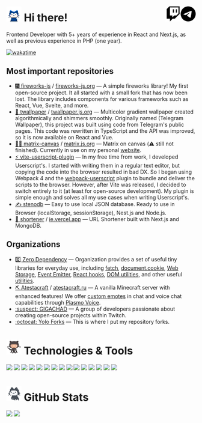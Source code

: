 <h1>
  <img src="octocats/mona-whisper.gif" width="40" height="40">
  Hi there!

  <a href="https://t.me/crashmax">
    <picture>
      <source width="40" align="right" media="(prefers-color-scheme: dark)" srcset="icons/telegram-light.svg">
      <img width="40" align="right" src="icons/telegram-dark.svg" />
    </picture>
  </a>

  <a href="https://twitch.tv/vs_code">
    <picture>
      <source width="40" align="right" media="(prefers-color-scheme: dark)" srcset="icons/twitch-light.svg">
      <img width="40" align="right" src="icons/twitch-dark.svg" />
    </picture>
  </a>
</h1>

Frontend Developer with 5+ years of experience in React and Next.js, as well as previous experience in PHP (one year).

[![wakatime](https://wakatime.com/badge/user/2b32151b-c987-411d-8aef-23a48c2cd648.svg?style=flat-square)](https://wakatime.com/@2b32151b-c987-411d-8aef-23a48c2cd648)

<h2>Most important repositories</h2>

- [🎆 fireworks-js](https://github.com/crashmax-dev/fireworks-js) / [fireworks-js.org](https://fireworks.js.org) — A simple fireworks library! My first open-source project. It all started with a small fork that has now been lost. The library includes components for various frameworks such as React, Vue, Svelte, and more.
- [🌈 twallpaper](https://github.com/crashmax-dev/twallpaper) / [twallpaper.js.org](https://twallpaper.js.org) — Multicolor gradient wallpaper created algorithmically and shimmers smoothly. Originally named (Telegram Wallpaper), this project was built using code from Telegram's public pages. This code was rewritten in TypeScript and the API was improved, so it is now available on React and Vue.
- [👩‍💻 matrix-canvas](https://github.com/crashmax-dev/matrix-canvas) / [matrix.js.org](https://matrix.js.org) — Matrix on canvas (⚠️ still not finished). Currently in use on my personal [website](https://crashmax.ru).
- [⚡ vite-userscript-plugin](https://github.com/crashmax-dev/vite-userscript-plugin) — In my free time from work, I developed Userscript's. I started with writing them in a regular text editor, but copying the code into the browser resulted in bad DX. So I began using Webpack 4 and the [webpack-userscript](https://github.com/momocow/webpack-userscript) plugin to bundle and deliver the scripts to the browser. However, after Vite was released, I decided to switch entirely to it (at least for open-source development). My plugin is simple enough and solves all my use cases when writing Userscript's.
- [✍ stenodb](https://github.com/crashmax-dev/stenodb) — Easy to use local JSON database. Ready to use in Browser (localStorage, sessionStorage), Nest.js and Node.js.
- [🔗 shortener](https://github.com/crashmax-dev/shortener) / [ie.vercel.app](https://ie.vercel.app) — URL Shortener built with Next.js and MongoDB.

<h2>Organizations</h2>

- [0️⃣ Zero Dependency](https://github.com/zero-dependency) — Organization provides a set of useful tiny libraries for everyday use, including [fetch](https://github.com/zero-dependency/fetcher), [document.cookie](https://github.com/zero-dependency/cookie), [Web Storage](https://github.com/zero-dependency/storage), [Event Emitter](https://github.com/zero-dependency/emitter), [React hooks](https://github.com/zero-dependency/react), [DOM utilities](https://github.com/zero-dependency/dom), and other useful [utilities](https://github.com/zero-dependency/utils).
- [⛏ Atestacraft](https://github.com/atestacraft) / [atestacraft.ru](https://atestacraft.ru) — A vanilla Minecraft server with enhanced features! We offer [custom emotes](https://github.com/atestacraft/spigot-chatemotes) in chat and voice chat capabilities through [Plasmo Voice](https://github.com/plasmoapp/plasmo-voice).
- [:suspect: GIGACHAD](https://github.com/gigachad-dev) — A group of developers passionate about creating open-source projects within Twitch.
- [:octocat: Yolo Forks](https://github.com/yoloforks) — This is where I put my repository forks.

<h1><img src="octocats/octocat-squid.gif" width="40" height="40"> Technologies & Tools</h1>

![](https://img.shields.io/badge/TypeScript-informational?style=flat-square&logo=typescript&logoColor=ffffff&color=007acc)
![](https://img.shields.io/badge/JavaScript-informational?style=flat-square&logo=javascript&logoColor=323330&color=f0db4f)
![](https://img.shields.io/badge/HTML-informational?style=flat-square&logo=html5&logoColor=ffffff&color=E44D26)
![](https://img.shields.io/badge/CSS-informational?style=flat-square&logo=css3&logoColor=ffffff&color=25A1E1)
![](https://img.shields.io/badge/React-informational?style=flat-square&logo=react&logoColor=ffffff&color=066d89)
![](https://img.shields.io/badge/Vite-informational?style=flat-square&logo=vite&logoColor=ffffff&color=747bff)
![](https://img.shields.io/badge/Webpack-informational?style=flat-square&logo=webpack&logoColor=ffffff&color=1c78c0)
![](https://img.shields.io/badge/Node-informational?style=flat-square&logo=node.js&logoColor=ffffff&color=3c873a)
![](https://img.shields.io/badge/Next-informational?style=flat-square&logo=next.js&logoColor=ffffff&color=000000)
![](https://img.shields.io/badge/Fastify-informational?style=flat-square&logo=fastify&logoColor=ffffff&color=000000)
![](https://img.shields.io/badge/PostgreSQL-informational?style=flat-square&logo=postgresql&logoColor=ffffff&color=336791)
![](https://img.shields.io/badge/MySQL-informational?style=flat-square&logo=mysql&logoColor=ffffff&color=007D7D)
![](https://img.shields.io/badge/MongoDB-informational?style=flat-square&logo=mongodb&logoColor=ffffff&color=3FA037)
![](https://img.shields.io/badge/VS%20Code-informational?style=flat-square&logo=visual-studio-code&logoColor=white&color=007acc)
![](https://img.shields.io/badge/PNPM-informational?style=flat-square&logo=pnpm&logoColor=ffffff&color=f9ad00)

<h1><img src="octocats/mona-loading.gif" width="40" height="40"> GitHub Stats</h1>

<div>
  <img height="180em" src="https://github-readme-stats.vercel.app/api?username=crashmax-dev&layout=compact&show_icons=true&theme=white&hide_border=true&icon_color=2a84ea&bg_color=00000000&text_color=2a84ea" />
  <img height="180em" src="https://github-readme-stats.vercel.app/api/top-langs/?username=crashmax-dev&layout=compact&theme=white&hide_border=true&icon_color=2a84ea&bg_color=00000000&text_color=2a84ea&hide=html,css,scss" />
</div>

